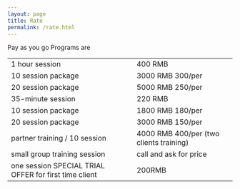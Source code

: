 ```yaml
---
layout: page
title: Rate
permalink: /rate.html
---
```


Pay as you go Programs are
<table class="table table-bordered">
  <tbody>
    <tr>
      <td>1 hour session</td>
      <td>400 RMB</td>
    </tr>
    <tr>
      <td>10 session package</td>
      <td> 3000 RMB 300/per</td>
    </tr>
    <tr>
      <td>20 session package</td>
      <td> 5000 RMB 250/per</td>
    </tr>
    <tr>
      <td>35-minute session</td>
      <td> 220 RMB</td>
    </tr>
    <tr>
      <td>10 session package</td>
      <td> 1800 RMB 180/per</td>
    </tr>
    <tr>
      <td>20 session package</td>
      <td> 3000 RMB 150/per</td>
    </tr>
    <tr>
      <td>partner training / 10 session</td>
      <td> 4000 RMB 400/per (two clients training)</td>
    </tr>
    <tr>
      <td>small group training session</td>
      <td> call and ask for price</td>
    </tr>
    <tr>
      <td>one session SPECIAL TRIAL OFFER for first time client</td>
      <td>200RMB</td>
    </tr>
  </tbody>
</table>
